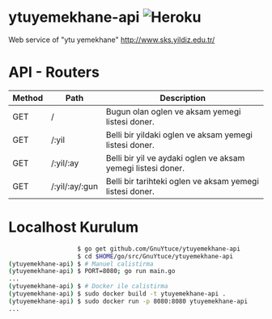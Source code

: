 # ytuyemekhane-api ![Heroku](https://heroku-badge.herokuapp.com/?app=ytuyemekhane-api)
Web service of "ytu yemekhane" http://www.sks.yildiz.edu.tr/

# API - Routers

| Method  | Path                      | Description                                                                 |
| ------- |------------------------   |-----------------------------------------------------------------------------|
| GET     | /                         | Bugun olan oglen ve aksam yemegi listesi doner.                             |
| GET     | /:yil                     | Belli bir yildaki oglen ve aksam yemegi listesi doner.                      |
| GET     | /:yil/:ay                 | Belli bir yil ve aydaki oglen ve aksam yemegi listesi doner.                |
| GET     | /:yil/:ay/:gun            | Belli bir tarihteki oglen ve aksam yemegi listesi doner.                    |

# Localhost Kurulum

```bash
                   $ go get github.com/GnuYtuce/ytuyemekhane-api
                   $ cd $HOME/go/src/GnuYtuce/ytuyemekhane-api
(ytuyemekhane-api) $ # Manuel calistirma
(ytuyemekhane-api) $ PORT=8080; go run main.go
...
(ytuyemekhane-api) $ # Docker ile calistirma
(ytuyemekhane-api) $ sudo docker build -t ytuyemekhane-api .
(ytuyemekhane-api) $ sudo docker run -p 8080:8080 ytuyemekhane-api
...
```
